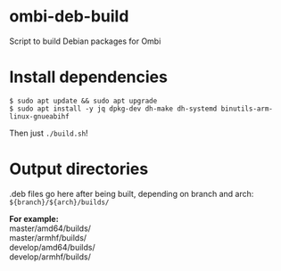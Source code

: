 # ombi-deb-build
Script to build Debian packages for Ombi

# Install dependencies 
```
$ sudo apt update && sudo apt upgrade
$ sudo apt install -y jq dpkg-dev dh-make dh-systemd binutils-arm-linux-gnueabihf
```
Then just `./build.sh`!

# Output directories
.deb files go here after being built, depending on branch and arch: `${branch}/${arch}/builds/`

**For example:**  
master/amd64/builds/  
master/armhf/builds/  
develop/amd64/builds/  
develop/armhf/builds/  
